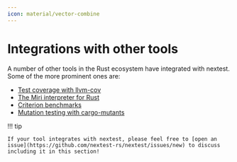 ```yaml
---
icon: material/vector-combine
---
```


# Integrations with other tools

A number of other tools in the Rust ecosystem have integrated with nextest. Some of the more prominent ones are:

- [Test coverage with llvm-cov](test-coverage.md)
- [The Miri interpreter for Rust](miri.md)
- [Criterion benchmarks](criterion.md)
- [Mutation testing with cargo-mutants](cargo-mutants.md)

!!! tip

    If your tool integrates with nextest, please feel free to [open an issue](https://github.com/nextest-rs/nextest/issues/new) to discuss including it in this section!
